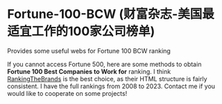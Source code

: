 # Fortune-100-BCW (财富杂志-美国最适宜工作的100家公司榜单)
Provides some useful webs for Fortune 100 BCW ranking

If you cannot access Fortune 500, here are some methods to obtain **Fortune 100 Best Companies to Work for** ranking. I think [RankingTheBrands](https://www.rankingthebrands.com/) is the best choice, as their HTML structure is fairly consistent. I have the full rankings from 2008 to 2023. Contact me if you would like to cooperate on some projects!
